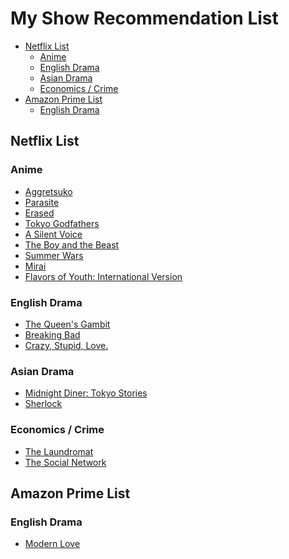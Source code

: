 # My Show Recommendation List

<!-- omit in toc -->
<!-- markdownlint-disable MD007 -->
* [Netflix List](#netflix-list)
  * [Anime](#anime)
  * [English Drama](#english-drama)
  * [Asian Drama](#asian-drama)
  * [Economics / Crime](#economics--crime)
* [Amazon Prime List](#amazon-prime-list)
  * [English Drama](#english-drama-1)
<!-- markdownlint-enable MD007 -->

## Netflix List

### Anime
  * [Aggretsuko](https://www.netflix.com/us/title/80198505)
  * [Parasite](https://www.netflix.com/us/title/81221938)
  * [Erased](https://www.netflix.com/us/title/80114225)
  * [Tokyo Godfathers](https://www.netflix.com/us/title/60034521)
  * [A Silent Voice](https://www.netflix.com/jp-en/title/80223226)
  * [The Boy and the Beast](https://www.netflix.com/jp-en/title/80063800)
  * [Summer Wars](https://www.netflix.com/jp-en/title/70134425)
  * [Mirai](https://www.netflix.com/jp-en/title/81004268)
  * [Flavors of Youth: International Version](https://www.netflix.com/jp-en/title/80234491)

### English Drama
  * [The Queen's Gambit](https://www.netflix.com/us/title/80234304)
  * [Breaking Bad](https://www.netflix.com/us/title/70143836)
  * [Crazy, Stupid, Love.](https://www.netflix.com/us/title/70167068)

### Asian Drama
  * [Midnight Diner: Tokyo Stories](https://www.netflix.com/us/title/80113037)
  * [Sherlock](https://www.netflix.com/us/title/70202589)

### Economics / Crime
  * [The Laundromat](https://www.netflix.com/us/title/80994011)
  * [The Social Network](https://www.netflix.com/us/title/70132721)

## Amazon Prime List

### English Drama
  * [Modern Love](https://www.amazon.com/dp/B0875YB37B)
